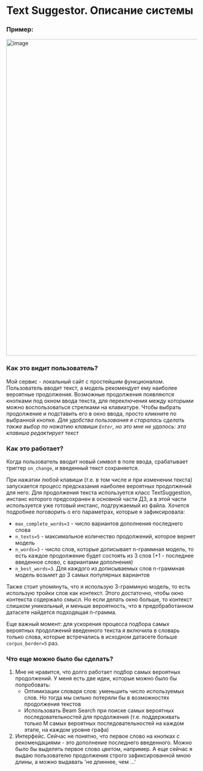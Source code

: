 # Text Suggestor. Описание системы

### Пример: 

<img width="1467" height="838" alt="image" src="https://github.com/user-attachments/assets/5ea3b045-c43d-4b28-bc09-a48df3ee012b" />

### Как это видит пользователь?

Мой сервис - локальный сайт с простейшим функционалом. Пользователь вводит текст, а модель рекомендует ему наиболее вероятные продолжения. 
Возможные продолжения появляются кнопками под окном ввода текста, для переключения между которыми можно воспользоваться стрелками на клавиатуре. 
Чтобы выбрать продолжение и подставить его в окно ввода, просто кликните по выбранной кнопке. 
_Для удобства пользования я старалась сделать также выбор по нажатию клавиши `Enter`, но это мне не удалось: эта клавиша редактирует текст_

### Как это работает? 

Когда пользователь вводит новый символ в поле ввода, срабатывает триггер `on_change`, и введенный текст сохраняется. 

При нажатии любой клавиши (т.е. в том числе и при изменении текста) запускается процесс предсказания наиболее вероятных продолжений для него. 
Для продолжения текста используется класс TextSuggestion, инстанс которого предсохранен в основной части ДЗ, а в этой части используется уже готовый инстанс, подгружаемый из файла.
Хочется подробнее поговорить о его параметрах, которые я зафиксировала:
- `max_complete_words=3` - число вариантов дополнения последнего слова
- `n_texts=5` - максимальное количество продолжений, которое вернет модель 
- `n_words=3` - число слов, которые дописывает n-граммная модель, то есть каждое продолжение будет состоять из 3 слов (+1 - последнее введенное слово, с вариантами дополнения)
- `n_best_words=3`. Для каждого из дописываемых слов n-граммная модель возьмет до 3 самых популярных вариантов

Также стоит упомянуть, что я использую 3-граммную модель, то есть использую тройки слов как контекст. 
Этого достаточно, чтобы окно контекста содержало смысл. 
Но если делать окно больше, то контекст слишком _уникальный_, и меньше вероятность, что в предобработанном датасете найдется подходящая n-грамма.

Еще важный момент: для ускорения процесса подбора самых вероятных продолжений введенного текста я включила в словарь только слова, 
которые встречались в исходном датасете больше `corpus_border=5` раз.

### Что еще можно было бы сделать?

1. Мне не нравится, что долго работает подбор самых вероятных продолжений. У меня есть две идеи, которые можно было бы попробовать:
   - Оптимизации словаря слов: уменьшить число используемых слов. Но тогда мы сильно потеряли бы в возможностях продолжения текстов
   - Использовать Beam Search при поиске самых вероятных последовательностей для продолжения 
(т.е. поддерживать только M самых вероятных последовательностей на каждом этапе, на каждом уровне графа)
2. Интерфейс. Сейчас не понятно, что первое слово на кнопках с рекомендациями - это дополнение последнего введенного. Можно было бы выделять первое слово цветом, например.
   А еще сейчас я выдаю пользователю продолжения строго зафиксированной мною длины, а можно выдавать 'не длиннее, чем ...'



